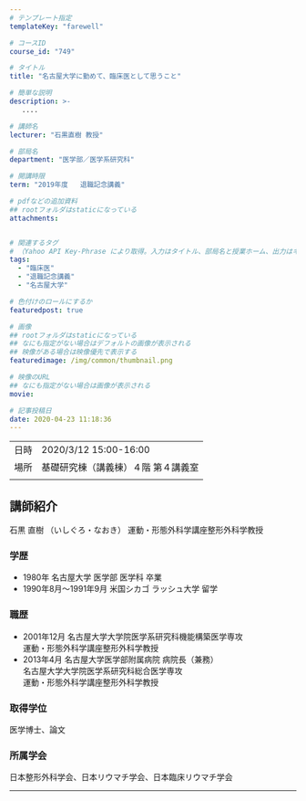 ```yaml
---
# テンプレート指定
templateKey: "farewell"

# コースID
course_id: "749"

# タイトル
title: "名古屋大学に勤めて、臨床医として思うこと"

# 簡単な説明
description: >-
   ....

# 講師名
lecturer: "石黒直樹 教授"

# 部局名
department: "医学部／医学系研究科"

# 開講時限
term: "2019年度	退職記念講義"

# pdfなどの追加資料
## rootフォルダはstaticになっている
attachments:


# 関連するタグ
# （Yahoo API Key-Phrase により取得。入力はタイトル、部局名と授業ホーム、出力はキーフレーズ（tags））
tags:
  - "臨床医"
  - "退職記念講義"
  - "名古屋大学"

# 色付けのロールにするか
featuredpost: true

# 画像
## rootフォルダはstaticになっている
## なにも指定がない場合はデフォルトの画像が表示される
## 映像がある場合は映像優先で表示する
featuredimage: /img/common/thumbnail.png

# 映像のURL
## なにも指定がない場合は画像が表示される
movie: 

# 記事投稿日
date: 2020-04-23 11:18:36
---
```


|   |   |
|---|---|
| 日時 | 2020/3/12  15:00-16:00 |
| 場所 | 基礎研究棟（講義棟）４階 第４講義室 |
|   |   |





## 講師紹介

石黒 直樹 （いしぐろ・なおき） 運動・形態外科学講座整形外科学教授 

### 学歴

  * 1980年 名古屋大学 医学部 医学科 卒業
  * 1990年8月〜1991年9月 米国シカゴ ラッシュ大学 留学

### 職歴

  * 2001年12月 名古屋大学大学院医学系研究科機能構築医学専攻  
           運動・形態外科学講座整形外科学教授
  * 2013年4月 名古屋大学医学部附属病院 病院長（兼務）  
          名古屋大学大学院医学系研究科総合医学専攻  
          運動・形態外科学講座整形外科学教授

### 取得学位

医学博士、論文

### 所属学会

日本整形外科学会、日本リウマチ学会、日本臨床リウマチ学会





-----